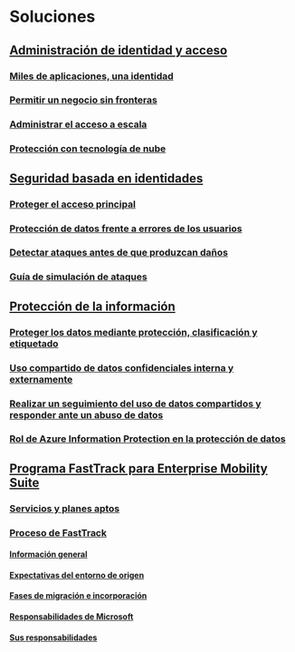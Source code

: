 # Soluciones
## [Administración de identidad y acceso]()
### [Miles de aplicaciones, una identidad](thousands-apps-one-identity.md)
### [Permitir un negocio sin fronteras](enable-business-without-borders.md)
### [Administrar el acceso a escala](manage-access-at-scale.md)
### [Protección con tecnología de nube](cloud-powered-protection.md)
## [Seguridad basada en identidades]()
### [Proteger el acceso principal](protect-front-door.md)
### [Protección de datos frente a errores de los usuarios](protect-data-user-mistake.md)
### [Detectar ataques antes de que produzcan daños](detect-attacks-before-damage.md)
### [Guía de simulación de ataques](ata-attack-simulation-playbook.md)
## [Protección de la información]()
### [Proteger los datos mediante protección, clasificación y etiquetado](infoprotect-secure-classify-scenario.md)
### [Uso compartido de datos confidenciales interna y externamente](share-sensitive-data.md)
### [Realizar un seguimiento del uso de datos compartidos y responder ante un abuso de datos](infoprotect-track-usage-scenario.md)
### [Rol de Azure Information Protection en la protección de datos](azure-information-protection-securing-data.md)
## [Programa FastTrack para Enterprise Mobility Suite](enterprise-mobility-fasttrack-program.md)
### [Servicios y planes aptos](fasttrack-center-benefit-for-enterprise-mobility-suite-ems.md)
### [Proceso de FastTrack](fasttrack-center-benefit-process-for-enterprise-mobility-suite-ems.md)
#### [Información general](fasttrack-center-benefit-process-for-ems-overview.md)
#### [Expectativas del entorno de origen](fasttrack-center-benefit-process-for-ems-environment-expectations.md)
#### [Fases de migración e incorporación](fasttrack-center-benefit-process-for-ems-phases.md)
#### [Responsabilidades de Microsoft](fasttrack-center-benefit-process-for-ems-microsoft-responsibilities.md)
#### [Sus responsabilidades](fasttrack-center-benefit-process-for-ems-your-responsibilities.md)
